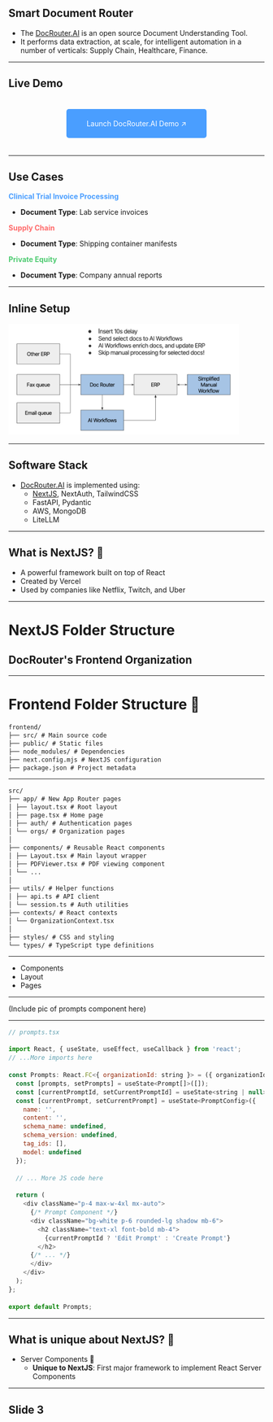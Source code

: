## Smart Document Router
* The [DocRouter.AI](https://docrouter.ai) is an open source Document Understanding Tool. 
* It performs data extraction, at scale, for intelligent automation in a number of verticals: Supply Chain, Healthcare, Finance.

---

<section>
    <h2>Live Demo</h2>
    <div style="text-align: center; padding: 40px;">
        <a href="https://app.docrouter.ai" 
           target="_blank" 
           style="padding: 20px 40px; 
                  background: #4A9EFF; 
                  color: white; 
                  text-decoration: none; 
                  border-radius: 5px;">
            Launch DocRouter.AI Demo ↗️
        </a>
    </div>
</section>

---

## Use Cases

<div style="text-align: left">

<span style="color: #4A9EFF">**Clinical Trial Invoice Processing**</span>
* **Document Type**: Lab service invoices

<span style="color: #FF6B6B">**Supply Chain**</span>
* **Document Type**: Shipping container manifests

<span style="color: #4ECB71">**Private Equity**</span> 
* **Document Type**: Company annual reports

</div>

---

## Inline Setup

<img src="assets/inline_diagram.png" alt="DocRouter.AI Workflow" style="width: 90%;">

---
## Software Stack

* [DocRouter.AI](https://docrouter.ai) is implemented using:
  * [NextJS](#/4), NextAuth, TailwindCSS
  * FastAPI, Pydantic
  * AWS, MongoDB
  * LiteLLM
---

## What is NextJS? 🤔

* A powerful framework built on top of React
* Created by Vercel
* Used by companies like Netflix, Twitch, and Uber

---

# NextJS Folder Structure
## DocRouter's Frontend Organization

---

# Frontend Folder Structure 📁

```
frontend/
├── src/ # Main source code
├── public/ # Static files
├── node_modules/ # Dependencies
├── next.config.mjs # NextJS configuration
├── package.json # Project metadata
```

---

```
src/
├── app/ # New App Router pages
│ ├── layout.tsx # Root layout
│ ├── page.tsx # Home page
│ ├── auth/ # Authentication pages
│ └── orgs/ # Organization pages
│
├── components/ # Reusable React components
│ ├── Layout.tsx # Main layout wrapper
│ ├── PDFViewer.tsx # PDF viewing component
│ └── ...
│
├── utils/ # Helper functions
│ ├── api.ts # API client
│ └── session.ts # Auth utilities
├── contexts/ # React contexts
│ └── OrganizationContext.tsx
│
├── styles/ # CSS and styling
└── types/ # TypeScript type definitions
```

---
* Components
* Layout
* Pages
---

(Include pic of prompts component here)

---

```js
// prompts.tsx

import React, { useState, useEffect, useCallback } from 'react';
// ...More imports here

const Prompts: React.FC<{ organizationId: string }> = ({ organizationId }) => {
  const [prompts, setPrompts] = useState<Prompt[]>([]);
  const [currentPromptId, setCurrentPromptId] = useState<string | null>(null);
  const [currentPrompt, setCurrentPrompt] = useState<PromptConfig>({
    name: '',
    content: '',
    schema_name: undefined,
    schema_version: undefined,
    tag_ids: [],
    model: undefined
  });
  
  // ... More JS code here
  
  return (
    <div className="p-4 max-w-4xl mx-auto">
      {/* Prompt Component */}
      <div className="bg-white p-6 rounded-lg shadow mb-6">
        <h2 className="text-xl font-bold mb-4">
          {currentPromptId ? 'Edit Prompt' : 'Create Prompt'}
        </h2>
      {/* ... */}
      </div>
    </div>
  );
};

export default Prompts;
```

---

## What is unique about NextJS? 🤔

* Server Components 🚀
  * **Unique to NextJS**: First major framework to implement React Server Components
---
## Slide 3